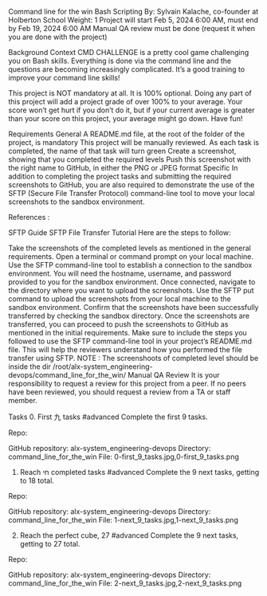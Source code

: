 Command line for the win
Bash
Scripting
 By: Sylvain Kalache, co-founder at Holberton School
 Weight: 1
 Project will start Feb 5, 2024 6:00 AM, must end by Feb 19, 2024 6:00 AM
 Manual QA review must be done (request it when you are done with the project)


Background Context
CMD CHALLENGE is a pretty cool game challenging you on Bash skills. Everything is done via the command line and the questions are becoming increasingly complicated. It’s a good training to improve your command line skills!

This project is NOT mandatory at all. It is 100% optional. Doing any part of this project will add a project grade of over 100% to your average. Your score won’t get hurt if you don’t do it, but if your current average is greater than your score on this project, your average might go down. Have fun!

Requirements
General
A README.md file, at the root of the folder of the project, is mandatory
This project will be manually reviewed.
As each task is completed, the name of that task will turn green
Create a screenshot, showing that you completed the required levels
Push this screenshot with the right name to GitHub, in either the PNG or JPEG format
Specific
In addition to completing the project tasks and submitting the required screenshots to GitHub, you are also required to demonstrate the use of the SFTP (Secure File Transfer Protocol) command-line tool to move your local screenshots to the sandbox environment.

References :

SFTP Guide
SFTP File Transfer Tutorial
Here are the steps to follow:

Take the screenshots of the completed levels as mentioned in the general requirements.
Open a terminal or command prompt on your local machine.
Use the SFTP command-line tool to establish a connection to the sandbox environment. You will need the hostname, username, and password provided to you for the sandbox environment.
Once connected, navigate to the directory where you want to upload the screenshots.
Use the SFTP put command to upload the screenshots from your local machine to the sandbox environment.
Confirm that the screenshots have been successfully transferred by checking the sandbox directory.
Once the screenshots are transferred, you can proceed to push the screenshots to GitHub as mentioned in the initial requirements.
Make sure to include the steps you followed to use the SFTP command-line tool in your project’s README.md file. This will help the reviewers understand how you performed the file transfer using SFTP.
NOTE :
The screenshoots of completed level should be inside the dir /root/alx-system_engineering-devops/command_line_for_the_win/
Manual QA Review
It is your responsibility to request a review for this project from a peer. If no peers have been reviewed, you should request a review from a TA or staff member.

Tasks
0. First 九 tasks
#advanced
Complete the first 9 tasks.

Repo:

GitHub repository: alx-system_engineering-devops
Directory: command_line_for_the_win
File: 0-first_9_tasks.jpg,0-first_9_tasks.png
 
1. Reach חי completed tasks
#advanced
Complete the 9 next tasks, getting to 18 total.

Repo:

GitHub repository: alx-system_engineering-devops
Directory: command_line_for_the_win
File: 1-next_9_tasks.jpg,1-next_9_tasks.png
 
2. Reach the perfect cube, 27
#advanced
Complete the 9 next tasks, getting to 27 total.

Repo:

GitHub repository: alx-system_engineering-devops
Directory: command_line_for_the_win
File: 2-next_9_tasks.jpg,2-next_9_tasks.png
 
